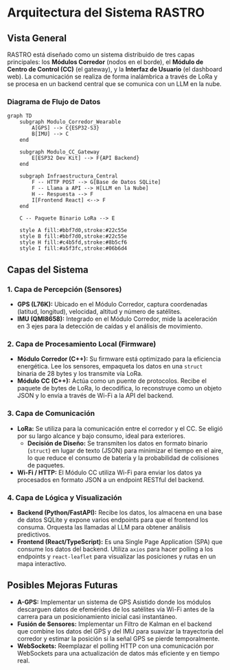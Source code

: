 # Arquitectura del Sistema RASTRO

## Vista General

RASTRO está diseñado como un sistema distribuido de tres capas principales: los **Módulos Corredor** (nodos en el borde), el **Módulo de Centro de Control (CC)** (el gateway), y la **Interfaz de Usuario** (el dashboard web). La comunicación se realiza de forma inalámbrica a través de LoRa y se procesa en un backend central que se comunica con un LLM en la nube.

### Diagrama de Flujo de Datos

```mermaid
graph TD
    subgraph Modulo_Corredor_Wearable
        A[GPS] --> C{ESP32-S3}
        B[IMU] --> C
    end

    subgraph Modulo_CC_Gateway
        E[ESP32 Dev Kit] --> F{API Backend}
    end

    subgraph Infraestructura_Central
        F -- HTTP POST --> G[Base de Datos SQLite]
        F -- Llama a API --> H[LLM en la Nube]
        H -- Respuesta --> F
        I[Frontend React] <--> F
    end

    C -- Paquete Binario LoRa --> E

    style A fill:#bbf7d0,stroke:#22c55e
    style B fill:#bbf7d0,stroke:#22c55e
    style H fill:#c4b5fd,stroke:#8b5cf6
    style I fill:#a5f3fc,stroke:#06b6d4
```

## Capas del Sistema

### 1. Capa de Percepción (Sensores)
* **GPS (L76K):** Ubicado en el Módulo Corredor, captura coordenadas (latitud, longitud), velocidad, altitud y número de satélites.
* **IMU (QMI8658):** Integrado en el Módulo Corredor, mide la aceleración en 3 ejes para la detección de caídas y el análisis de movimiento.

### 2. Capa de Procesamiento Local (Firmware)
* **Módulo Corredor (C++):** Su firmware está optimizado para la eficiencia energética. Lee los sensores, empaqueta los datos en una `struct` binaria de 28 bytes y los transmite vía LoRa.
* **Módulo CC (C++):** Actúa como un puente de protocolos. Recibe el paquete de bytes de LoRa, lo decodifica, lo reconstruye como un objeto JSON y lo envía a través de Wi-Fi a la API del backend.

### 3. Capa de Comunicación
* **LoRa:** Se utiliza para la comunicación entre el corredor y el CC. Se eligió por su largo alcance y bajo consumo, ideal para exteriores.
    * **Decisión de Diseño:** Se transmiten los datos en formato binario (`struct`) en lugar de texto (JSON) para minimizar el tiempo en el aire, lo que reduce el consumo de batería y la probabilidad de colisiones de paquetes.
* **Wi-Fi / HTTP:** El Módulo CC utiliza Wi-Fi para enviar los datos ya procesados en formato JSON a un endpoint RESTful del backend.

### 4. Capa de Lógica y Visualización
* **Backend (Python/FastAPI):** Recibe los datos, los almacena en una base de datos SQLite y expone varios endpoints para que el frontend los consuma. Orquesta las llamadas al LLM para obtener análisis predictivos.
* **Frontend (React/TypeScript):** Es una Single Page Application (SPA) que consume los datos del backend. Utiliza `axios` para hacer polling a los endpoints y `react-leaflet` para visualizar las posiciones y rutas en un mapa interactivo.

## Posibles Mejoras Futuras
* **A-GPS:** Implementar un sistema de GPS Asistido donde los módulos descarguen datos de efemérides de los satélites vía Wi-Fi antes de la carrera para un posicionamiento inicial casi instantáneo.
* **Fusión de Sensores:** Implementar un Filtro de Kalman en el backend que combine los datos del GPS y del IMU para suavizar la trayectoria del corredor y estimar la posición si la señal GPS se pierde temporalmente.
* **WebSockets:** Reemplazar el polling HTTP con una comunicación por WebSockets para una actualización de datos más eficiente y en tiempo real.